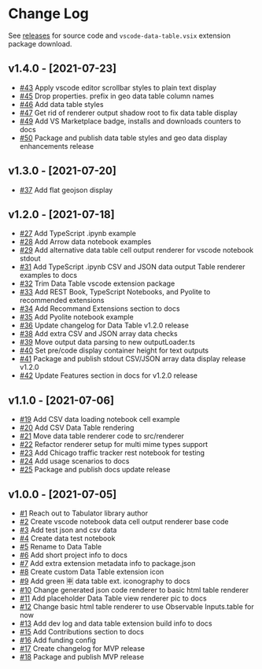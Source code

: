 # Change Log

See [releases](https://github.com/RandomFractals/vscode-data-table/releases) for source code and `vscode-data-table.vsix` extension package download.

## v1.4.0 - [2021-07-23]
- [#43](https://github.com/RandomFractals/vscode-data-table/issues/43)
Apply vscode editor scrollbar styles to plain text display
- [#45](https://github.com/RandomFractals/vscode-data-table/issues/45)
Drop properties. prefix in geo data table column names
- [#46](https://github.com/RandomFractals/vscode-data-table/issues/46)
Add data table styles
- [#47](https://github.com/RandomFractals/vscode-data-table/issues/47)
Get rid of renderer output shadow root to fix data table display
- [#49](https://github.com/RandomFractals/vscode-data-table/issues/49)
Add VS Marketplace badge, installs and downloads counters to docs
- [#50](https://github.com/RandomFractals/vscode-data-table/issues/50)
Package and publish data table styles and geo data display enhancements release

## v1.3.0 - [2021-07-20]
- [#37](https://github.com/RandomFractals/vscode-data-table/issues/37)
Add flat geojson display

## v1.2.0 - [2021-07-18]
- [#27](https://github.com/RandomFractals/vscode-data-table/issues/27)
Add TypeScript .ipynb example
- [#28](https://github.com/RandomFractals/vscode-data-table/issues/28)
Add Arrow data notebook examples
- [#29](https://github.com/RandomFractals/vscode-data-table/issues/29)
Add alternative data table cell output renderer for vscode notebook stdout
- [#31](https://github.com/RandomFractals/vscode-data-table/issues/31)
Add TypeScript .ipynb CSV and JSON data output Table renderer examples to docs
- [#32](https://github.com/RandomFractals/vscode-data-table/issues/32)
Trim Data Table vscode extension package
- [#33](https://github.com/RandomFractals/vscode-data-table/issues/33)
Add REST Book, TypeScript Notebooks, and Pyolite to recommended extensions
- [#34](https://github.com/RandomFractals/vscode-data-table/issues/34)
Add Recommand Extensions section to docs
- [#35](https://github.com/RandomFractals/vscode-data-table/issues/35)
Add Pyolite notebook example
- [#36](https://github.com/RandomFractals/vscode-data-table/issues/36)
Update changelog for Data Table v1.2.0 release
- [#38](https://github.com/RandomFractals/vscode-data-table/issues/38)
Add extra CSV and JSON array data checks
- [#39](https://github.com/RandomFractals/vscode-data-table/issues/39)
Move output data parsing to new outputLoader.ts
- [#40](https://github.com/RandomFractals/vscode-data-table/issues/40)
Set pre/code display container height for text outputs
- [#41](https://github.com/RandomFractals/vscode-data-table/issues/41)
Package and publish stdout CSV/JSON array data display release v1.2.0
- [#42](https://github.com/RandomFractals/vscode-data-table/issues/42)
Update Features section in docs for v1.2.0 release

## v1.1.0 - [2021-07-06]
- [#19](https://github.com/RandomFractals/vscode-data-table/issues/19)
Add CSV data loading notebook cell example
- [#20](https://github.com/RandomFractals/vscode-data-table/issues/20)
Add CSV Data Table rendering
- [#21](https://github.com/RandomFractals/vscode-data-table/issues/21)
Move data table renderer code to src/renderer
- [#22](https://github.com/RandomFractals/vscode-data-table/issues/22)
Refactor renderer setup for multi mime types support
- [#23](https://github.com/RandomFractals/vscode-data-table/issues/23)
Add Chicago traffic tracker rest notebook for testing
- [#24](https://github.com/RandomFractals/vscode-data-table/issues/24)
Add usage scenarios to docs
- [#25](https://github.com/RandomFractals/vscode-data-table/issues/25)
Package and publish docs update release

## v1.0.0 - [2021-07-05]
- [#1](https://github.com/RandomFractals/vscode-data-table/issues/1)
Reach out to Tabulator library author
- [#2](https://github.com/RandomFractals/vscode-data-table/issues/2)
Create vscode notebook data cell output renderer base code
- [#3](https://github.com/RandomFractals/vscode-data-table/issues/3)
Add test json and csv data
- [#4](https://github.com/RandomFractals/vscode-data-table/issues/4)
Create data test notebook
- [#5](https://github.com/RandomFractals/vscode-data-table/issues/5)
Rename to Data Table
- [#6](https://github.com/RandomFractals/vscode-data-table/issues/6)
Add short project info to docs
- [#7](https://github.com/RandomFractals/vscode-data-table/issues/7)
Add extra extension metadata info to package.json
- [#8](https://github.com/RandomFractals/vscode-data-table/issues/8)
Create custom Data Table extension icon
- [#9](https://github.com/RandomFractals/vscode-data-table/issues/9)
Add green 🈸 data table ext. iconography to docs
- [#10](https://github.com/RandomFractals/vscode-data-table/issues/10)
Change generated json code renderer to basic html table renderer
- [#11](https://github.com/RandomFractals/vscode-data-table/issues/11)
Add placeholder Data Table view renderer pic to docs
- [#12](https://github.com/RandomFractals/vscode-data-table/issues/12)
Change basic html table renderer to use Observable Inputs.table for now 
- [#13](https://github.com/RandomFractals/vscode-data-table/issues/13)
Add dev log and data table extension build info to docs
- [#15](https://github.com/RandomFractals/vscode-data-table/issues/15)
Add Contributions section to docs
- [#16](https://github.com/RandomFractals/vscode-data-table/issues/16)
Add funding config
- [#17](https://github.com/RandomFractals/vscode-data-table/issues/17)
Create changelog for MVP release
- [#18](https://github.com/RandomFractals/vscode-data-table/issues/18)
Package and publish MVP release
